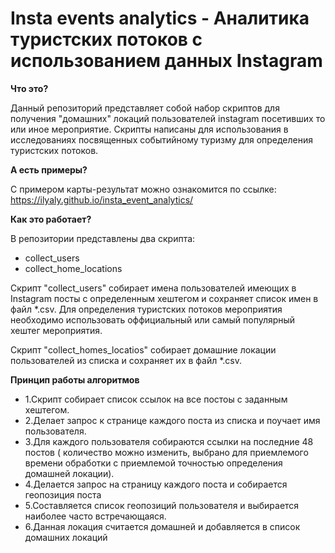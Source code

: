 # Insta events analytics - Аналитика туристских потоков c использованием данных Instagram 
**Что это?**

Данный репозиторий представляет собой набор скриптов для получения "домашних" локаций пользователей instagram посетивших
то или иное мероприятие.
Скрипты написаны для использования в исследованиях посвященных событийному туризму для определения туристских потоков.

**А есть примеры?**

С примером карты-результат можно ознакомится по ссылке: https://ilyaly.github.io/insta_event_analytics/

**Как это работает?**

В репозитории представлены два скрипта:
- collect_users
- collect_home_locations

Скрипт "collect_users" собирает имена пользователей имеющих в Instagram посты с определенным хештегом и сохраняет список имен в файл *.csv.
Для определения туристских потоков мероприятия необходимо использовать оффициальный или самый популярный хештег мероприятия.

Скрипт "collect_homes_locatios" собирает домашние локации пользователей из списка и сохраняет их в файл *.csv.

**Принцип работы алгоритмов**

- 1.Скрипт собирает список ссылок на все постоы с заданным хештегом. 
- 2.Делает запрос к странице каждого поста из списка и поучает имя пользователя.
- 3.Для каждого пользователя собираются ссылки на последние 48 постов ( количество можно изменить, выбрано для приемлемого времени обработки с приемлемой точностью определения домашней локации).
- 4.Делается запрос на страницу каждого поста и собирается геопозиция поста
- 5.Составляется список геопозиций пользователя и выбирается наиболее часто встречающаяся.
- 6.Данная локация считается домашней и добавляется в список домашних локаций
